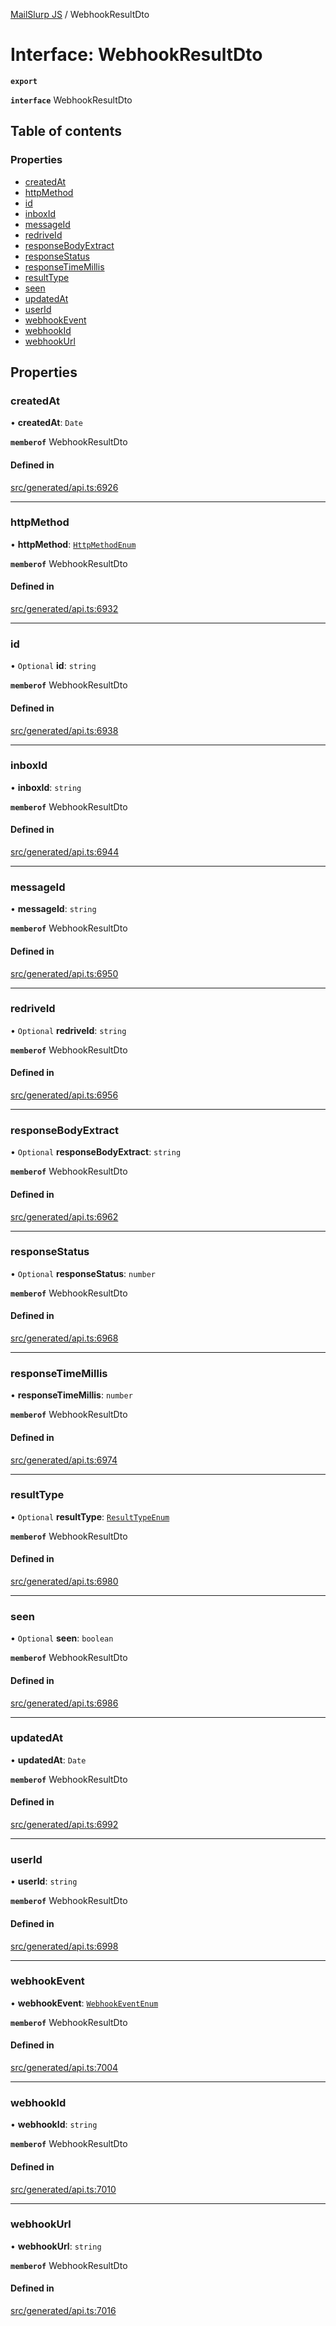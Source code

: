 [MailSlurp JS](../README.md) / WebhookResultDto

# Interface: WebhookResultDto

**`export`**

**`interface`** WebhookResultDto

## Table of contents

### Properties

- [createdAt](WebhookResultDto.md#createdat)
- [httpMethod](WebhookResultDto.md#httpmethod)
- [id](WebhookResultDto.md#id)
- [inboxId](WebhookResultDto.md#inboxid)
- [messageId](WebhookResultDto.md#messageid)
- [redriveId](WebhookResultDto.md#redriveid)
- [responseBodyExtract](WebhookResultDto.md#responsebodyextract)
- [responseStatus](WebhookResultDto.md#responsestatus)
- [responseTimeMillis](WebhookResultDto.md#responsetimemillis)
- [resultType](WebhookResultDto.md#resulttype)
- [seen](WebhookResultDto.md#seen)
- [updatedAt](WebhookResultDto.md#updatedat)
- [userId](WebhookResultDto.md#userid)
- [webhookEvent](WebhookResultDto.md#webhookevent)
- [webhookId](WebhookResultDto.md#webhookid)
- [webhookUrl](WebhookResultDto.md#webhookurl)

## Properties

### createdAt

• **createdAt**: `Date`

**`memberof`** WebhookResultDto

#### Defined in

[src/generated/api.ts:6926](https://github.com/mailslurp/mailslurp-client/blob/5a5ba59/src/generated/api.ts#L6926)

___

### httpMethod

• **httpMethod**: [`HttpMethodEnum`](../enums/WebhookResultDto.HttpMethodEnum.md)

**`memberof`** WebhookResultDto

#### Defined in

[src/generated/api.ts:6932](https://github.com/mailslurp/mailslurp-client/blob/5a5ba59/src/generated/api.ts#L6932)

___

### id

• `Optional` **id**: `string`

**`memberof`** WebhookResultDto

#### Defined in

[src/generated/api.ts:6938](https://github.com/mailslurp/mailslurp-client/blob/5a5ba59/src/generated/api.ts#L6938)

___

### inboxId

• **inboxId**: `string`

**`memberof`** WebhookResultDto

#### Defined in

[src/generated/api.ts:6944](https://github.com/mailslurp/mailslurp-client/blob/5a5ba59/src/generated/api.ts#L6944)

___

### messageId

• **messageId**: `string`

**`memberof`** WebhookResultDto

#### Defined in

[src/generated/api.ts:6950](https://github.com/mailslurp/mailslurp-client/blob/5a5ba59/src/generated/api.ts#L6950)

___

### redriveId

• `Optional` **redriveId**: `string`

**`memberof`** WebhookResultDto

#### Defined in

[src/generated/api.ts:6956](https://github.com/mailslurp/mailslurp-client/blob/5a5ba59/src/generated/api.ts#L6956)

___

### responseBodyExtract

• `Optional` **responseBodyExtract**: `string`

**`memberof`** WebhookResultDto

#### Defined in

[src/generated/api.ts:6962](https://github.com/mailslurp/mailslurp-client/blob/5a5ba59/src/generated/api.ts#L6962)

___

### responseStatus

• `Optional` **responseStatus**: `number`

**`memberof`** WebhookResultDto

#### Defined in

[src/generated/api.ts:6968](https://github.com/mailslurp/mailslurp-client/blob/5a5ba59/src/generated/api.ts#L6968)

___

### responseTimeMillis

• **responseTimeMillis**: `number`

**`memberof`** WebhookResultDto

#### Defined in

[src/generated/api.ts:6974](https://github.com/mailslurp/mailslurp-client/blob/5a5ba59/src/generated/api.ts#L6974)

___

### resultType

• `Optional` **resultType**: [`ResultTypeEnum`](../enums/WebhookResultDto.ResultTypeEnum.md)

**`memberof`** WebhookResultDto

#### Defined in

[src/generated/api.ts:6980](https://github.com/mailslurp/mailslurp-client/blob/5a5ba59/src/generated/api.ts#L6980)

___

### seen

• `Optional` **seen**: `boolean`

**`memberof`** WebhookResultDto

#### Defined in

[src/generated/api.ts:6986](https://github.com/mailslurp/mailslurp-client/blob/5a5ba59/src/generated/api.ts#L6986)

___

### updatedAt

• **updatedAt**: `Date`

**`memberof`** WebhookResultDto

#### Defined in

[src/generated/api.ts:6992](https://github.com/mailslurp/mailslurp-client/blob/5a5ba59/src/generated/api.ts#L6992)

___

### userId

• **userId**: `string`

**`memberof`** WebhookResultDto

#### Defined in

[src/generated/api.ts:6998](https://github.com/mailslurp/mailslurp-client/blob/5a5ba59/src/generated/api.ts#L6998)

___

### webhookEvent

• **webhookEvent**: [`WebhookEventEnum`](../enums/WebhookResultDto.WebhookEventEnum.md)

**`memberof`** WebhookResultDto

#### Defined in

[src/generated/api.ts:7004](https://github.com/mailslurp/mailslurp-client/blob/5a5ba59/src/generated/api.ts#L7004)

___

### webhookId

• **webhookId**: `string`

**`memberof`** WebhookResultDto

#### Defined in

[src/generated/api.ts:7010](https://github.com/mailslurp/mailslurp-client/blob/5a5ba59/src/generated/api.ts#L7010)

___

### webhookUrl

• **webhookUrl**: `string`

**`memberof`** WebhookResultDto

#### Defined in

[src/generated/api.ts:7016](https://github.com/mailslurp/mailslurp-client/blob/5a5ba59/src/generated/api.ts#L7016)
